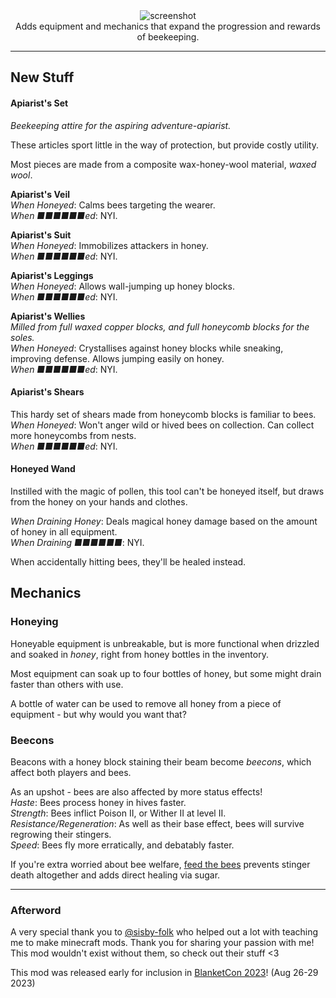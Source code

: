 <center>
<img alt="screenshot" src="https://github.com/HestiMae/pollinators-paradise/assets/62225435/abd211ce-a257-4173-bc50-6f49205e4366"><br/>
Adds equipment and mechanics that expand the progression and rewards of beekeeping.
</center>

---

## New Stuff

#### Apiarist's Set
*Beekeeping attire for the aspiring adventure-apiarist.*

These articles sport little in the way of protection, but provide costly utility.

Most pieces are made from a composite wax-honey-wool material, *waxed wool*.

**Apiarist's Veil**<br/>
*When Honeyed*: Calms bees targeting the wearer.<br/>
*When ■■■■■■ed*: NYI.

**Apiarist's Suit**<br/>
*When Honeyed*: Immobilizes attackers in honey.<br/>
*When ■■■■■■ed*: NYI.

**Apiarist's Leggings**<br/>
*When Honeyed*: Allows wall-jumping up honey blocks.<br/>
*When ■■■■■■ed*: NYI.

**Apiarist's Wellies**<br/>
*Milled from full waxed copper blocks, and full honeycomb blocks for the soles.*<br/>
*When Honeyed*: Crystallises against honey blocks while sneaking, improving defense. Allows jumping easily on honey.<br/>
*When ■■■■■■ed*: NYI.

#### Apiarist's Shears

This hardy set of shears made from honeycomb blocks is familiar to bees.<br/>
*When Honeyed*: Won't anger wild or hived bees on collection. Can collect more honeycombs from nests.<br/>
*When ■■■■■■ed*: NYI.

#### Honeyed Wand

Instilled with the magic of pollen, this tool can't be honeyed itself, but draws from the honey on your hands and clothes.

*When Draining Honey*: Deals magical honey damage based on the amount of honey in all equipment.<br/>
*When Draining ■■■■■■*: NYI.

When accidentally hitting bees, they'll be healed instead.

## Mechanics

### Honeying

Honeyable equipment is unbreakable, but is more functional when drizzled and soaked in *honey*, right from honey bottles in the inventory.

Most equipment can soak up to four bottles of honey, but some might drain faster than others with use.

A bottle of water can be used to remove all honey from a piece of equipment - but why would you want that?

### Beecons

Beacons with a honey block staining their beam become *beecons*, which affect both players and bees.

As an upshot - bees are also affected by more status effects!<br>
*Haste*: Bees process honey in hives faster.<br/>
*Strength*: Bees inflict Poison II, or Wither II at level II.<br/>
*Resistance/Regeneration*: As well as their base effect, bees will survive regrowing their stingers.<br/>
*Speed*: Bees fly more erratically, and debatably faster.<br/>

If you're extra worried about bee welfare, [feed the bees](https://modrinth.com/mod/feed-the-bees) prevents stinger death altogether and adds direct healing via sugar.

---

### Afterword
A very special thank you to [@sisby-folk](https://modrinth.com/user/sisby-folk) who helped out a lot with teaching me to make minecraft mods. Thank you for sharing your passion with me! This mod wouldn't exist without them, so check out their stuff <3

This mod was released early for inclusion in [BlanketCon 2023](https://blanketcon.modfest.net/)! (Aug 26-29 2023)

